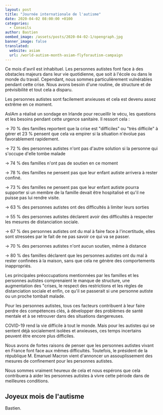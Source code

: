 ```yaml
---
layout: post
title: "Journée internationale de l'autisme"
date: 2020-04-02 08:00:00 +0100
categories:
  - Conseils
author: Bastien
oembed_image: /assets/posts/2020-04-02-1/opengraph.jpg
banner_image: false
translated:
  website: asiam
  url: /world-autism-month-asiam-flyforautism-campaign
---
```


Ce mois d'avril est inhabituel.
Les personnes autistes font face à des obstacles majeurs dans leur vie quotidienne, que soit à l'école ou dans le monde du travail.
Cependant, nous sommes particulièrement vulnérables pendant cette crise.
Nous avons besoin d'une routine, de structure et de prévisibilité et tout cela a disparu.

Les personnes autistes sont facilement anxieuses et cela est devenu assez extrême en ce moment.

AsIAm a réalisé un sondage en Irlande pour recueillir le vécu, les questions et les besoins pendant cette urgence sanitaire.
Il ressort cela :

-> 70&nbsp;% des familles reportent que la crise est "difficiles" ou "très difficile" à gérer et 23&nbsp;% pensent que cela va empirer si la situation n'évolue pas favorablement rapidement.

-> 72&nbsp;% des personnes autistes n'ont pas d'autre solution si la personne qui s'occupe d'elle tombe malade

-> 74&nbsp;% des familles n'ont pas de soutien en ce moment

-> 78&nbsp;% des familles ne pensent pas que leur enfant autiste arrivera à rester confiné.

-> 73&nbsp;% des familles ne pensent pas que leur enfant autiste pourra supporter si un membre de la famille devait être hospitalisé et qu'il ne puisse pas lui rendre visite.

-> 63&nbsp;% des personnes autistes ont des difficultés à limiter leurs sorties

-> 55&nbsp;% des personnes autistes déclarent avoir des difficultés à respecter les mesures de distanciation sociale.

-> 67&nbsp;% des personnes autistes ont du mal à faire face à l'incertitude, elles sont stressées par le fait de ne pas savoir ce qui va se passer.

-> 70&nbsp;% des personnes autistes n'ont aucun soutien, même à distance

-> 80&nbsp;% des familles déclarent que les personnes autistes ont du mal à rester confinées à la maison, sans que cela ne génère des comportements inappropriés.

Les principales préoccupations mentionnées par les familles et les personnes autistes comprenaient 
le manque de structure, une augmentation des "crises, le respect des restrictions
et les règles de distanciation sociale et enfin, ce qu'il se passerait si une personne autiste ou un proche tombait malade.

Pour les personnes autistes, tous ces facteurs contribuent à leur faire perdre des compétences clés,
à développer des problèmes de santé mentale et à se retrouver dans des situations dangereuses.

COVID-19 rend la vie difficile à tout le monde. Mais pour les autistes qui se sentent déjà socialement isolées et anxieuses,
ces temps incertains peuvent être encore plus difficiles.


Nous avons de fortes raisons de penser que les personnes autistes vivant en France font face aux mêmes difficultés.
Toutefois, le président de la république M. Emanuel Macron vient d'annoncer un assouplissement des mesures de confinement pour les personnes autistes.

Nous sommes vraiment heureux de cela et nous espérons que cela contribuera à aider les personnes autistes à vivre cette période dans de meilleures conditions.


<a href="https://www.elysee.fr/emmanuel-macron/2020/04/02/autisme">

<amp-img src="/assets/posts/2020-04-02-1/Image-1.jpeg" layout="intrinsic" class="center" width="500" height="282" alt="Mon message à celles et ceux qui vivent avec l'autisme"></amp-img>

</a>


## Joyeux mois de l'autisme

Bastien.
